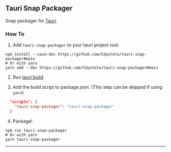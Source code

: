 ## Tauri Snap Packager
Snap packager for [Tauri](https://tauri.studio).

### How To
1. Add `tauri-snap-packager` to your tauri project root.
```shell
npm install --save-dev https://github.com/h3poteto/tauri-snap-packager#main
# Or with yarn
yarn add --dev https://github.com/h3poteto/tauri-snap-packager#main
```

2. Run [tauri build](https://tauri.studio/en/docs/usage/development/publishing).

3. Add the build script to package.json. (This step can be skipped if using `yarn`)
```json
  "scripts": {
    "tauri-snap-packager": "tauri-snap-packager"
  }
```

4. Package!
```shell
npm run tauri-snap-packager
# Or with yarn
yarn tauri-snap-packager
```

****
